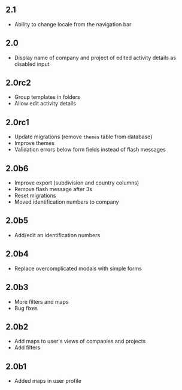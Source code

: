 2.1
---

- Ability to change locale from the navigation bar

2.0
---

- Display name of company and project of edited activity details as disabled input

2.0rc2
------

- Group templates in folders
- Allow edit activity details

2.0rc1
------

- Update migrations (remove `themes` table from database)
- Improve themes
- Validation errors below form fields instead of flash messages

2.0b6
-----

- Improve export (subdivision and country columns)
- Remove flash message after 3s
- Reset migrations
- Moved identification numbers to company

2.0b5
-----

- Add/edit an identification numbers

2.0b4
-----

- Replace overcomplicated modals with simple forms

2.0b3
-----

- More filters and maps
- Bug fixes

2.0b2
-----

- Add maps to user's views of companies and projects
- Add filters

2.0b1
-----

- Added maps in user profile
